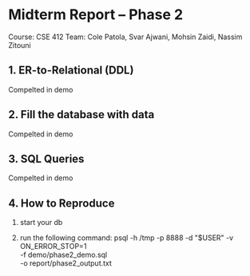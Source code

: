 # Midterm Report – Phase 2
Course: CSE 412
Team: Cole Patola, Svar Ajwani, Mohsin Zaidi, Nassim Zitouni

## 1. ER-to-Relational (DDL)
Compelted in demo

## 2. Fill the database with data
Compelted in demo

## 3. SQL Queries
Compelted in demo

## 4. How to Reproduce
1. start your db

2. run the following command:
psql -h /tmp -p 8888 -d "$USER" -v ON_ERROR_STOP=1 \
  -f demo/phase2_demo.sql \
  -o report/phase2_output.txt


